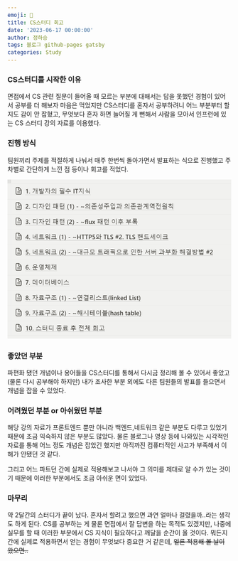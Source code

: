 ```yaml
---
emoji: 🔮
title: CS스터디 회고
date: '2023-06-17 00:00:00'
author: 정하승
tags: 블로그 github-pages gatsby
categories: Study
---
```


### CS스터디를 시작한 이유

면접에서 CS 관련 질문이 들어올 때 모르는 부분에 대해서는 답을 못했던 경험이 있어서 공부를 더 해보자 마음은 먹었지만 CS스터디를 혼자서 공부하려니 어느 부분부터 할지도 감이 안 잡혔고, 무엇보다 혼자 하면 늘어질 게 뻔해서 사람을 모아서 인프런에 있는 CS 스터디 강의 자료를 이용했다.

### 진행 방식

팀원끼리 주제를 적절하게 나눠서 매주 한번씩 돌아가면서 발표하는 식으로 진행했고 주차별로 간단하게 느낀 점 등이나 회고를 적었다.

<img src='../../assets/csstudy.png' />

### 좋았던 부분

파편화 됐던 개념이나 용어들을 CS스터디를 통해서 다시금 정리해 볼 수 있어서 좋았고(물론 다시 공부해야 하지만) 내가 조사한 부분 외에도 다른 팀원들의 발표를 들으면서 개념을 잡을 수 있었다.

### 어려웠던 부분 or 아쉬웠던 부분

해당 강의 자료가 프론트엔드 뿐만 아니라 백엔드,네트워크 같은 부분도 다루고 있었기 때문에 조금 익숙하지 않은 부분도 많았다. 물론 블로그나 영상 등에 나와있는 시각적인 자료를 통해 어느 정도 개념은 잡았긴 했지만 아직까진 컴퓨터적인 사고가 부족해서 이해가 안됐던 것 같다.

그리고 어느 파트던 간에 실제로 적용해보고 나서야 그 의미를 제대로 알 수가 있는 것이기 때문에 이러한 부분에서도 조금 아쉬운 면이 있었다.

### 마무리
약 2달간의 스터디가 끝이 났다. 혼자서 할려고 했으면 과연 얼마나 걸렸을까..라는 생각도 하게 된다. CS를 공부하는 게 물론 면접에서 잘 답변을 하는 목적도 있겠지만, 나중에 실무를 할 때 이러한 부분에서 CS 지식이 필요하다고 깨달을 순간이 올 것이다. 뭐든지 간에 실제로 적용하면서 얻는 경험이 무엇보다 중요한 거 같은데, ~~얼른 적용해 볼 날이 왔으면..~~